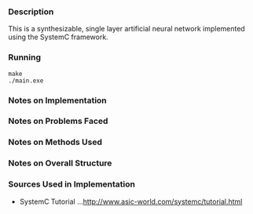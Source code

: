 ### Description
This is a synthesizable, single layer artificial neural network implemented using the SystemC framework.

### Running
```
make
./main.exe
```

### Notes on Implementation



### Notes on Problems Faced



### Notes on Methods Used



### Notes on Overall Structure



### Sources Used in Implementation

+  SystemC Tutorial
...http://www.asic-world.com/systemc/tutorial.html
